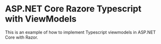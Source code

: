 # ASP.NET Core Razore Typescript with ViewModels
This is an example of how to implement Typescript viewmodels in ASP.NET Core with Razor.
